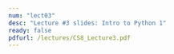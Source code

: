 ```yaml
---
num: "lect03"
desc: "Lecture #3 slides: Intro to Python 1"
ready: false
pdfurl: /lectures/CS8_Lecture3.pdf
---
```


